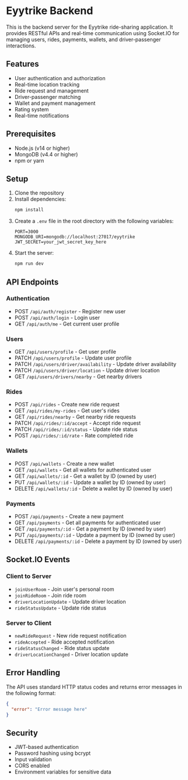 # Eyytrike Backend

This is the backend server for the Eyytrike ride-sharing application. It provides RESTful APIs and real-time communication using Socket.IO for managing users, rides, payments, wallets, and driver-passenger interactions.

## Features

- User authentication and authorization
- Real-time location tracking
- Ride request and management
- Driver-passenger matching
- Wallet and payment management
- Rating system
- Real-time notifications

## Prerequisites

- Node.js (v14 or higher)
- MongoDB (v4.4 or higher)
- npm or yarn

## Setup

1. Clone the repository
2. Install dependencies:
   ```bash
   npm install
   ```
3. Create a `.env` file in the root directory with the following variables:
   ```
   PORT=3000
   MONGODB_URI=mongodb://localhost:27017/eyytrike
   JWT_SECRET=your_jwt_secret_key_here
   ```
4. Start the server:
   ```bash
   npm run dev
   ```

## API Endpoints

### Authentication
- POST `/api/auth/register` - Register new user
- POST `/api/auth/login` - Login user
- GET `/api/auth/me` - Get current user profile

### Users
- GET `/api/users/profile` - Get user profile
- PATCH `/api/users/profile` - Update user profile
- PATCH `/api/users/driver/availability` - Update driver availability
- PATCH `/api/users/driver/location` - Update driver location
- GET `/api/users/drivers/nearby` - Get nearby drivers

### Rides
- POST `/api/rides` - Create new ride request
- GET `/api/rides/my-rides` - Get user's rides
- GET `/api/rides/nearby` - Get nearby ride requests
- PATCH `/api/rides/:id/accept` - Accept ride request
- PATCH `/api/rides/:id/status` - Update ride status
- POST `/api/rides/:id/rate` - Rate completed ride

### Wallets
- POST `/api/wallets` - Create a new wallet
- GET `/api/wallets` - Get all wallets for authenticated user
- GET `/api/wallets/:id` - Get a wallet by ID (owned by user)
- PUT `/api/wallets/:id` - Update a wallet by ID (owned by user)
- DELETE `/api/wallets/:id` - Delete a wallet by ID (owned by user)

### Payments
- POST `/api/payments` - Create a new payment
- GET `/api/payments` - Get all payments for authenticated user
- GET `/api/payments/:id` - Get a payment by ID (owned by user)
- PUT `/api/payments/:id` - Update a payment by ID (owned by user)
- DELETE `/api/payments/:id` - Delete a payment by ID (owned by user)

## Socket.IO Events

### Client to Server
- `joinUserRoom` - Join user's personal room
- `joinRideRoom` - Join ride room
- `driverLocationUpdate` - Update driver location
- `rideStatusUpdate` - Update ride status

### Server to Client
- `newRideRequest` - New ride request notification
- `rideAccepted` - Ride accepted notification
- `rideStatusChanged` - Ride status update
- `driverLocationChanged` - Driver location update

## Error Handling

The API uses standard HTTP status codes and returns error messages in the following format:
```json
{
  "error": "Error message here"
}
```

## Security

- JWT-based authentication
- Password hashing using bcrypt
- Input validation
- CORS enabled
- Environment variables for sensitive data